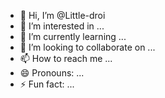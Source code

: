 - 👋 Hi, I’m @Little-droi
- 👀 I’m interested in ...
- 🌱 I’m currently learning ...
- 💞️ I’m looking to collaborate on ...
- 📫 How to reach me ...
- 😄 Pronouns: ...
- ⚡ Fun fact: ...

<!---
Little-droi/Little-droi is a ✨ special ✨ repository because its `README.md` (this file) appears on your GitHub profile.
You can click the Preview link to take a look at your changes.
--->
